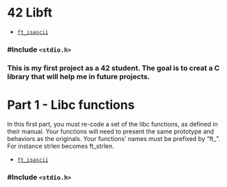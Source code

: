 # 42 Libft


* [`ft_isascii`](libft/ft_isascii.c)

### #Include `<stdio.h>`

<div><h3>This is my first project as a 42 student. The goal is to creat a C library that will help me in future projects.</h3></div>
<div>
  <h1>Part 1 - Libc functions</h1>
  <p>In this first part, you must re-code a set of the libc functions, as defined in their
manual. Your functions will need to present the same prototype and behaviors as the originals. Your functions’ names must be prefixed by “ft_”. For instance strlen becomes
ft_strlen.</p>
</div>

* [`ft_isascii`](libft/ft_isascii.c)

### #Include `<stdio.h>`
